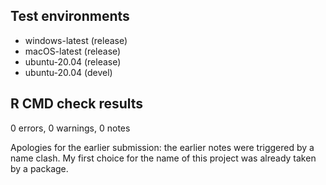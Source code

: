 ## Test environments
* windows-latest (release)
* macOS-latest (release)
* ubuntu-20.04 (release)
* ubuntu-20.04 (devel)

## R CMD check results

0 errors, 0 warnings, 0 notes

Apologies for the earlier submission: the earlier notes were triggered by a name clash. My first choice for the name of this project was already taken by a package.

